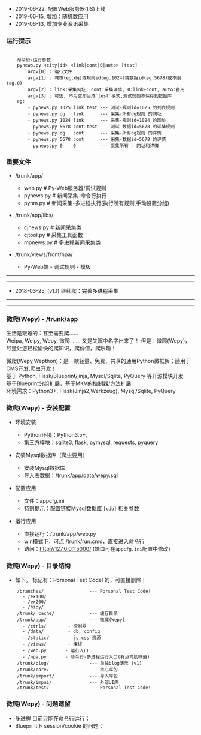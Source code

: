 

* 2019-06-22, 配置Web服务器(IIS)上线
* 2019-06-15, 增加：随机数应用
* 2019-06-13, 增加专业资讯采集


### 运行提示

```

    命令行-运行参数
    pynews.py <city|id> <link|cont|0|auto> [test]
        argv[0] : 运行文件
        argv[1] : 城市(eg.dg)或规则id(eg.1024)或数据id(eg.5678)或不限(eg.0)
        argv[2] : link:采集网址, cont:采集详情, 0:link+cont, auto:备用
        argv[3] : 可选, 不为空即当成`test`模式,测试规则不保存到数据库
    eg: 
        - pynews.py 1025 link test --- 测试-规则id=1025 的列表规则
        - pynews.py dg   link      --- 采集-所有dg规则 的网址
        - pynews.py 1024 link      --- 采集-规则id=1024 的网址
        - pynews.py 5678 cont test --- 测试-数据id=5678 的详情规则
        - pynews.py dg   cont      --- 采集-所有dg规则 的详情
        - pynews.py 5678 cont      --- 采集-数据id=5678 的详情
        - pynews.py 0    0         --- 采集所有 - 网址和详情
```

### 重要文件

* /trunk/app/
  - web.py    # Py-Web服务器/调试规则
  - pynews.py # 新闻采集-命令行执行
  - pynm.py   # 新闻采集-多进程执行(执行所有规则,手动设置分组)

* /trunk/app/libs/
  - cjnews.py # 新闻采集类
  - cjtool.py # 采集工具函数
  - mpnews.py # 多进程新闻采集类

* /trunk/views/front/npa/
  - Py-Web端 - 调试规则 - 模板

--- --- --- --- --- --- --- --- --- --- --- 
--- --- --- --- --- --- --- --- --- --- --- 

* 2018-03-25, (v1.1) 继续爬：完善多进程采集

--- --- --- --- --- --- --- --- --- --- --- 
--- --- --- --- --- --- --- --- --- --- --- 

### 微爬(Wepy) - /trunk/app

生活是艰难的：甚至需要爬……  
Weipa, Weipy, Wepy, 微爬 …… 又是失眠中名字出来了！ 但是：微爬(Wepy)，尽量让您轻松愉快的爬知识，爬价值，爬乐趣！

微爬(Wepy,Wepthon)：是一款轻量、免费、共享的通用Python微框架；适用于CMS开发,爬虫开发！  
基于 Python, Flask/Blueprint/jinja, Mysql/Sqlite, PyQuery 等开源模块开发  
基于Blueprint分组扩展，基于MKV的控制器/方法扩展  
环境需求：Python3+, Flask(Jinja2,Werkzeug), Mysql/Sqlite, PyQuery  


### 微爬(Wepy) - 安装配置

* 环境安装
  - Python环境：Python3.5+, 
  - 第三方模块：sqlite3, flask, pymysql, requests, pyquery

* 安装Mysql数据库（爬虫要用）
  - 安装Mysql数据库
  - 导入表数据：/trunk/app/data/wepy.sql

* 配置应用
  - 文件：appcfg.ini
  - 特别提示：配置链接Mysql数据库 `[cdb]` 相关参数

* 运行应用
  - 直接运行：/trunk/app/web.py
  - win模式下，可点 /trunk/run.cmd，直接进入命令行
  - 访问：http://127.0.0.1:5000/ (端口可在`appcfg.ini`配置中修改)


### 微爬(Wepy) - 目录结构

* 如下。
  标记有：Porsonal Test Code! 的，可直接删除！

```
    /branches/                 --- Porsonal Test Code!
      - /ex100/          
      - /ex200/          
      - /hipy/      
    /trunk/_cache/             --- 缓存目录           
    /trunk/app/                --- 微爬(Wepy)
      - /ctrls/        - 控制器
      - /data/         - db, config
      - /static/       - js,css 资源
      - /views/        - 模板
      - /web.py       - 运行入口
      - /mpa.py       - 命令行-多进程运行入口(有点鸡肋味道)
    /trunk/blog/               --- 单独blog演示 (v1)
    /trunk/core/               --- 核心库包
    /trunk/import/             --- 导入库包
    /trunk/impui/              --- 外部UI库
    /trunk/test/               --- Porsonal Test Code!
```


### 微爬(Wepy) - 问题遗留

* 多进程 目前只能在命令行运行；
* Blueprint下 session/cookie 的问题；


